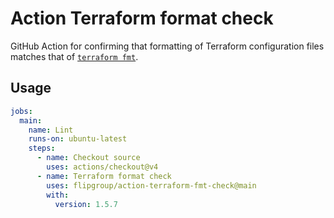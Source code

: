 # Action Terraform format check

GitHub Action for confirming that formatting of Terraform configuration files matches that of [`terraform fmt`](https://developer.hashicorp.com/terraform/cli/commands/fmt).

## Usage

```yaml
jobs:
  main:
    name: Lint
    runs-on: ubuntu-latest
    steps:
      - name: Checkout source
        uses: actions/checkout@v4
      - name: Terraform format check
        uses: flipgroup/action-terraform-fmt-check@main
        with:
          version: 1.5.7
```
